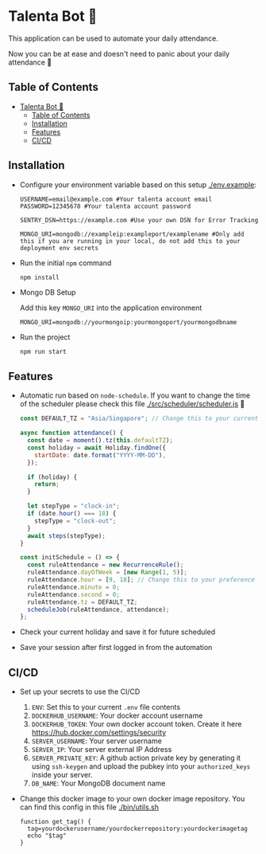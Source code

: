 # Talenta Bot 🤖

This application can be used to automate your daily attendance.

Now you can be at ease and doesn't need to panic about your daily attendance 🎉

## Table of Contents
- [Talenta Bot 🤖](#talenta-bot-)
  - [Table of Contents](#table-of-contents)
  - [Installation](#installation)
  - [Features](#features)
  - [CI/CD](#cicd)

## Installation

- Configure your environment variable based on this setup [./env.example](env.example):

  ```env
  USERNAME=email@example.com #Your talenta account email
  PASSWORD=12345678 #Your talenta account password

  SENTRY_DSN=https://example.com #Use your own DSN for Error Tracking

  MONGO_URI=mongodb://exampleip:exampleport/examplename #Only add this if you are running in your local, do not add this to your deployment env secrets
  ```

- Run the initial `npm` command
  ```bash
  npm install
  ```
- Mongo DB Setup

  Add this key `MONGO_URI` into the application environment

  ```env
  MONGO_URI=mongodb://yourmongoip:yourmongoport/yourmongodbname
  ```

- Run the project
  ```env
  npm run start
  ```

## Features

- Automatic run based on `node-schedule`. If you want to change the time of the scheduler please check this file [./src/scheduler/scheduler.js](src/scheduler/scheduler.js) 🤖

  ```js
  const DEFAULT_TZ = "Asia/Singapore"; // Change this to your current timezone

  async function attendance() {
    const date = moment().tz(this.defaultTZ);
    const holiday = await Holiday.findOne({
      startDate: date.format("YYYY-MM-DD"),
    });

    if (holiday) {
      return;
    }

    let stepType = "clock-in";
    if (date.hour() === 18) {
      stepType = "clock-out";
    }
    await steps(stepType);
  }

  const initSchedule = () => {
    const ruleAttendance = new RecurrenceRule();
    ruleAttendance.dayOfWeek = [new Range(1, 5)];
    ruleAttendance.hour = [9, 18]; // Change this to your preference time
    ruleAttendance.minute = 0;
    ruleAttendance.second = 0;
    ruleAttendance.tz = DEFAULT_TZ;
    scheduleJob(ruleAttendance, attendance);
  };
  ```

- Check your current holiday and save it for future scheduled
- Save your session after first logged in from the automation

## CI/CD

- Set up your secrets to use the CI/CD

  1. `ENV`: Set this to your current `.env` file contents
  2. `DOCKERHUB_USERNAME`: Your docker account username
  3. `DOCKERHUB_TOKEN`: Your own docker account token. Create it here https://hub.docker.com/settings/security
  4. `SERVER_USERNAME`: Your server username
  5. `SERVER_IP`: Your server external IP Address
  6. `SERVER_PRIVATE_KEY`: A github action private key by generating it using `ssh-keygen` and upload the pubkey into your `authorized_keys` inside your server.
  7. `DB_NAME`: Your MongoDB document name

- Change this docker image to your own docker image repository. You can find this config in this file [./bin/utils.sh](bin/utils.sh)
  ```shell
  function get_tag() {
    tag=yourdockerusername/yourdockerrepository:yourdockerimagetag
    echo "$tag"
  }
  ```
